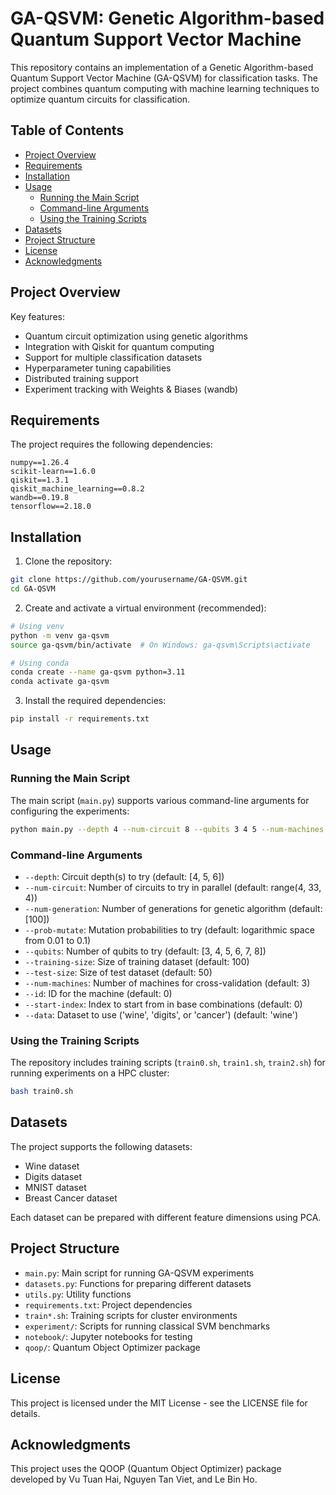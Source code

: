 # GA-QSVM: Genetic Algorithm-based Quantum Support Vector Machine

This repository contains an implementation of a Genetic Algorithm-based Quantum Support Vector Machine (GA-QSVM) for classification tasks. The project combines quantum computing with machine learning techniques to optimize quantum circuits for classification.

## Table of Contents

- [Project Overview](#project-overview)
- [Requirements](#requirements)
- [Installation](#installation)
- [Usage](#usage)
  - [Running the Main Script](#running-the-main-script)
  - [Command-line Arguments](#command-line-arguments)
  - [Using the Training Scripts](#using-the-training-scripts)
- [Datasets](#datasets)
- [Project Structure](#project-structure)
- [License](#license)
- [Acknowledgments](#acknowledgments)

## Project Overview

Key features:
- Quantum circuit optimization using genetic algorithms
- Integration with Qiskit for quantum computing
- Support for multiple classification datasets
- Hyperparameter tuning capabilities
- Distributed training support
- Experiment tracking with Weights & Biases (wandb)

## Requirements

The project requires the following dependencies:
```
numpy==1.26.4
scikit-learn==1.6.0
qiskit==1.3.1
qiskit_machine_learning==0.8.2
wandb==0.19.8
tensorflow==2.18.0
```

## Installation

1. Clone the repository:
```bash
git clone https://github.com/yourusername/GA-QSVM.git
cd GA-QSVM
```

2. Create and activate a virtual environment (recommended):
```bash
# Using venv
python -m venv ga-qsvm
source ga-qsvm/bin/activate  # On Windows: ga-qsvm\Scripts\activate

# Using conda
conda create --name ga-qsvm python=3.11
conda activate ga-qsvm
```

3. Install the required dependencies:
```bash
pip install -r requirements.txt
```

## Usage

### Running the Main Script

The main script (`main.py`) supports various command-line arguments for configuring the experiments:

```bash
python main.py --depth 4 --num-circuit 8 --qubits 3 4 5 --num-machines 3 --id 0 --training-size 300 --test-size 0 --data digits
```

### Command-line Arguments

- `--depth`: Circuit depth(s) to try (default: [4, 5, 6])
- `--num-circuit`: Number of circuits to try in parallel (default: range(4, 33, 4))
- `--num-generation`: Number of generations for genetic algorithm (default: [100])
- `--prob-mutate`: Mutation probabilities to try (default: logarithmic space from 0.01 to 0.1)
- `--qubits`: Number of qubits to try (default: [3, 4, 5, 6, 7, 8])
- `--training-size`: Size of training dataset (default: 100)
- `--test-size`: Size of test dataset (default: 50)
- `--num-machines`: Number of machines for cross-validation (default: 3)
- `--id`: ID for the machine (default: 0)
- `--start-index`: Index to start from in base combinations (default: 0)
- `--data`: Dataset to use ('wine', 'digits', or 'cancer') (default: 'wine')

### Using the Training Scripts

The repository includes training scripts (`train0.sh`, `train1.sh`, `train2.sh`) for running experiments on a HPC cluster:

```bash
bash train0.sh
```

## Datasets

The project supports the following datasets:
- Wine dataset
- Digits dataset
- MNIST dataset
- Breast Cancer dataset

Each dataset can be prepared with different feature dimensions using PCA.

## Project Structure

- `main.py`: Main script for running GA-QSVM experiments
- `datasets.py`: Functions for preparing different datasets
- `utils.py`: Utility functions
- `requirements.txt`: Project dependencies
- `train*.sh`: Training scripts for cluster environments
- `experiment/`: Scripts for running classical SVM benchmarks
- `notebook/`: Jupyter notebooks for testing
- `qoop/`: Quantum Object Optimizer package

## License

This project is licensed under the MIT License - see the LICENSE file for details.

## Acknowledgments

This project uses the QOOP (Quantum Object Optimizer) package developed by Vu Tuan Hai, Nguyen Tan Viet, and Le Bin Ho.
